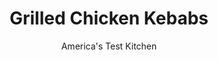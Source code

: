---
layout: ../../layouts/MarkdownPostLayout.astro
title: Grilled Chicken Kebabs
author: America's Test Kitchen
pubDate: 2023-03-15
description: "Grilled chicken kebabs can be difficult to prepare. We wanted to find a method that yielded tender, juicy chicken and well-cooked vegetables."
image_url: https://res.cloudinary.com/hksqkdlah/image/upload/ar_1:1,c_fill,dpr_2.0,f_auto,fl_lossy.progressive.strip_profile,g_faces:auto,q_auto:low,w_344/5083_cvr-sfs-chickenkebabs-319416
tags: ["Main Courses","Middle Eastern","Chicken","Grilling & Barbecue","Cookbook Collection","Cook's Country TV"]
calories: 2025
protein: 40
carbohydrates: 11
fats: 
fiber: 2
ingredients: ["1/2 cup, plain yogurt","1/2 cup, extra virgin olive oil","4 cloves, garlic, minced (about 4 teaspoons)","2 teaspoons, dried thyme","2 teaspoons, dried oregano","1 teaspoon, table salt","1 teaspoon, ground black pepper","1/4 teaspoon, cayenne pepper","4 , boneless, skinless chicken breasts (about 1 1/2 pounds), cut into 1-inch cubes","2 tablespoons, chopped fresh basil","3 tablespoons, lemon juice","2 , red bell peppers, cut into 1-inch pieces","1 , large red onion, prepared according to photo"]
serves: 4
time: ""
instructions: ["Whisk yogurt, 1/4 cup oil, 1 tablespoon garlic, thyme, oregano, salt, pepper, and cayenne in large bowl. Stir in chicken. Cover with plastic wrap and refrigerate 3 to 6 hours. Whisk remaining 1/4 cup oil, remaining teaspoon garlic, basil, and lemon juice in small bowl. Cover and refrigerate while chicken is marinating.","Remove chicken from yogurt marinade; discard marinade. Thread each skewer with 2 pieces pepper, 1 piece onion, 2 pieces chicken, and 1 piece onion. Repeat twice more, ending with 2 additional pieces of pepper. Grill over high heat until vegetables and chicken are charred around edges on all four sides and chicken is cooked through, about 3 minutes per side. Transfer to serving platter and brush kebabs all over with lemon dressing. Serve."]
nutrition: ["843 mg Potassium","426 mg Phosphorus","87 mg Calcium","2 mg Iron","68 mg Magnesium","677 mg Sodium","1 mg Zinc","32 g Fat","17 mg Niacin (B3)","21 g Monounsaturated","3 g Polyunsaturated","84 mg Vitamin C","128 mg Cholesterol","5 g Saturated","2 g Fiber","57 µg Folate (food)","5 g Sugars","37 µg Vitamin K","254 g Water","11 g Carbs","57 µg Folate equivalent (total)","40 g Protein","5 mg Vitamin E","1 mg Vitamin B6","120 µg Vitamin A","506 kcal Energy","2025 calories"]
notes: "Dont skimp on the marinating time; any less than 3 hours and the chicken wont be as flavorful or tender. Conversely, marinating for more than 6 hours will make the chicken mushy. Serve with Yogurt-Herb Dipping Sauce (see related recipe)."
---